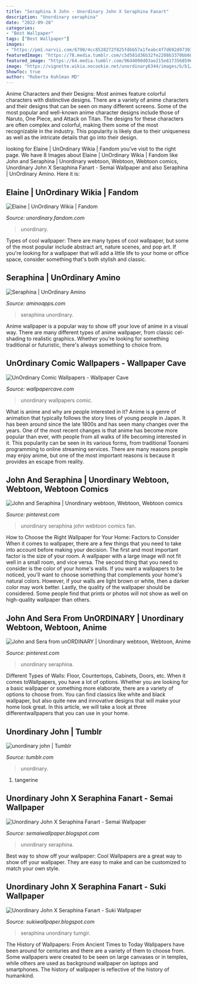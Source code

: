 ```yaml
---
title: "Seraphina X John - Unordinary John X Seraphina Fanart"
description: "Unordinary seraphina"
date: "2022-09-28"
categories:
- "Best Wallpaper"
tags: ["Best Wallpaper"]
images:
- "https://pm1.narvii.com/6790/4cc8528272f825fdbb57a1feabc4f7d692d97303v2_hq.jpg"
featuredImage: "https://78.media.tumblr.com/c5d581d36b32fe2208b3370bb607ac5a/tumblr_inline_p84xs4vDnn1u2cbnx_1280.jpg"
featured_image: "https://64.media.tumblr.com/96d4098d03ae215e8173568596fd0590/tumblr_piuj00ywcm1w7mea2_1280.jpg"
image: "https://vignette.wikia.nocookie.net/unordinary6344/images/b/b1/UnOrdinary_Elaine_Heal.jpeg/revision/latest?cb=20170123060920"
ShowToc: true
author: "Roberta Kuhlman MD"
---
```



Anime Characters and their Designs: Most animes feature colorful characters with distinctive designs.
There are a variety of anime characters and their designs that can be seen on many different screens. Some of the most popular and well-known anime character designs include those of Naruto, One Piece, and Attack on Titan. The designs for these characters are often complex and colorful, making them some of the most recognizable in the industry. This popularity is likely due to their uniqueness as well as the intricate details that go into their design.

	

		
looking for Elaine | UnOrdinary Wikia | Fandom you've visit to the right page. We have 8 Images about Elaine | UnOrdinary Wikia | Fandom like John and Seraphina | Unordinary webtoon, Webtoon, Webtoon comics, Unordinary John X Seraphina Fanart - Semai Wallpaper and also Seraphina | UnOrdinary Amino. Here it is:
		
    
## Elaine | UnOrdinary Wikia | Fandom

<img loading=lazy src="https://vignette.wikia.nocookie.net/unordinary6344/images/b/b1/UnOrdinary_Elaine_Heal.jpeg/revision/latest?cb=20170123060920" onerror="this.onerror=null;this.src='https://tse3.mm.bing.net/th?id=OIP.rK12iaY6dUZ74oPWQFH0eAHaGd&amp;pid=15.1';" alt="Elaine | UnOrdinary Wikia | Fandom">

_Source: unordinary.fandom.com_

>unordinary. 

	

Types of cool wallpaper:
There are many types of cool wallpaper, but some of the most popular include abstract art, nature scenes, and pop art. If you're looking for a wallpaper that will add a little life to your home or office space, consider something that's both stylish and classic.

    
## Seraphina | UnOrdinary Amino

<img loading=lazy src="https://pm1.narvii.com/6790/4cc8528272f825fdbb57a1feabc4f7d692d97303v2_hq.jpg" onerror="this.onerror=null;this.src='https://tse3.mm.bing.net/th?id=OIP.tGWRdZDGik1PxkTo4dzLdQHaHM&amp;pid=15.1';" alt="Seraphina | UnOrdinary Amino">

_Source: aminoapps.com_

>seraphina unordinary. 

	

Anime wallpaper is a popular way to show off your love of anime in a visual way. There are many different types of anime wallpaper, from classic cel-shading to realistic graphics. Whether you're looking for something traditional or futuristic, there's always something to choice from.

    
## UnOrdinary Comic Wallpapers - Wallpaper Cave

<img loading=lazy src="https://wallpapercave.com/wp/wp2146075.jpg" onerror="this.onerror=null;this.src='https://tse2.mm.bing.net/th?id=OIP.0UpCriNf_J2ck6HiSTlD2gHaKh&amp;pid=15.1';" alt="UnOrdinary Comic Wallpapers - Wallpaper Cave">

_Source: wallpapercave.com_

>unordinary wallpapers comic. 

	

What is anime and why are people interested in it?
Anime is a genre of animation that typically follows the story lines of young people in Japan. It has been around since the late 1800s and has seen many changes over the years. One of the most recent changes is that anime has become more popular than ever, with people from all walks of life becoming interested in it. This popularity can be seen in its various forms, from traditional Toonami programming to online streaming services. There are many reasons people may enjoy anime, but one of the most important reasons is because it provides an escape from reality.

    
## John And Seraphina | Unordinary Webtoon, Webtoon, Webtoon Comics

<img loading=lazy src="https://i.pinimg.com/736x/6d/74/bc/6d74bc8a29d6369be6d8bbe40093d5fc.jpg" onerror="this.onerror=null;this.src='https://tse2.mm.bing.net/th?id=OIP.bqL5QmSVZ8CYw6JiWAvjBAHaFv&amp;pid=15.1';" alt="John and Seraphina | Unordinary webtoon, Webtoon, Webtoon comics">

_Source: pinterest.com_

>unordinary seraphina john webtoon comics fan. 

	

How to Choose the Right Wallpaper for Your Home: Factors to Consider
When it comes to wallpaper, there are a few things that you need to take into account before making your decision. The first and most important factor is the size of your room. A wallpaper with a large image will not fit well in a small room, and vice versa. 
The second thing that you need to consider is the color of your home's walls. If you want a wallpapers to be noticed, you'll want to choose something that complements your home's natural colors. However, if your walls are light brown or white, then a darker color may work better. 
Lastly, the quality of the wallpaper should be considered. Some people find that prints or photos will not show as well on high-quality wallpaper than others.

    
## John And Sera From UnORDINARY | Unordinary Webtoon, Webtoon, Anime

<img loading=lazy src="https://i.pinimg.com/736x/6b/5a/fd/6b5afdfe3cff6c02790d1083e5f35abe.jpg" onerror="this.onerror=null;this.src='https://tse2.mm.bing.net/th?id=OIP.Mz15VP-dK_cg97Zd7zTaNQHaFP&amp;pid=15.1';" alt="John and Sera from unORDINARY | Unordinary webtoon, Webtoon, Anime">

_Source: pinterest.com_

>unordinary seraphina. 

	

Different Types of Walls: Floor, Countertops, Cabinets, Doors, etc.
When it comes toWallpapers, you have a lot of options. Whether you are looking for a basic wallpaper or something more elaborate, there are a variety of options to choose from. You can find classics like white and black wallpaper, but also quite new and innovative designs that will make your home look great. In this article, we will take a look at three differentwallpapers that you can use in your home.

    
## Unordinary John | Tumblr

<img loading=lazy src="https://78.media.tumblr.com/c5d581d36b32fe2208b3370bb607ac5a/tumblr_inline_p84xs4vDnn1u2cbnx_1280.jpg" onerror="this.onerror=null;this.src='https://tse4.mm.bing.net/th?id=OIP.WvlXKkWLpIFOIOlR5RijrAHaIm&amp;pid=15.1';" alt="unordinary john | Tumblr">

_Source: tumblr.com_

>unordinary. 

	

1. tangerine 

    
## Unordinary John X Seraphina Fanart - Semai Wallpaper

<img loading=lazy src="https://i.pinimg.com/originals/04/4c/40/044c405777044c5ca6d068bd370e9726.jpg" onerror="this.onerror=null;this.src='https://tse4.mm.bing.net/th?id=OIP.lvcrr3VROt6stbA1uX5pGgHaKQ&amp;pid=15.1';" alt="Unordinary John X Seraphina Fanart - Semai Wallpaper">

_Source: semaiwallpaper.blogspot.com_

>unordinary seraphina. 

	

Best way to show off your wallpaper:
Cool Wallpapers are a great way to show off your wallpaper. They are easy to make and can be customized to match your own style.

    
## Unordinary John X Seraphina Fanart - Suki Wallpaper

<img loading=lazy src="https://64.media.tumblr.com/96d4098d03ae215e8173568596fd0590/tumblr_piuj00ywcm1w7mea2_1280.jpg" onerror="this.onerror=null;this.src='https://tse2.mm.bing.net/th?id=OIP.nfLaYxFuN5wC5O8PUJh0VgHaJQ&amp;pid=15.1';" alt="Unordinary John X Seraphina Fanart - Suki Wallpaper">

_Source: sukiwallpaper.blogspot.com_

>seraphina unordinary tumgir. 

	

The History of Wallpapers: From Ancient Times to Today
Wallpapers have been around for centuries and there are a variety of them to choose from. Some wallpapers were created to be seen on large canvases or in temples, while others are used as background wallpaper on laptops and smartphones. The history of wallpaper is reflective of the history of humankind.

